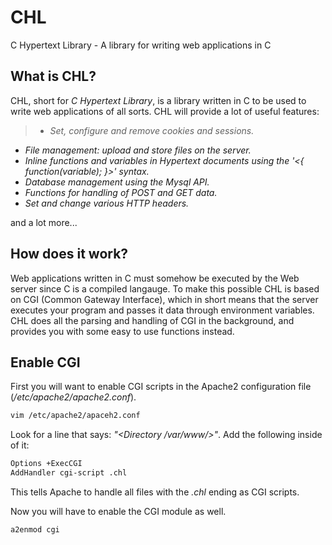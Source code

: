 # CHL
C Hypertext Library - A library for writing web applications in C

## What is CHL?

CHL, short for *C Hypertext Library*, is a library written in C to be used to write web applications of all sorts. CHL will provide a lot of useful features:

> - *Set, configure and remove cookies and sessions.*
- *File management: upload and store files on the server.*
- *Inline functions and variables in Hypertext documents using the '<{ function(variable); }>' syntax.*
- *Database management using the Mysql API.*
- *Functions for handling of POST and GET data.*
- *Set and change various HTTP headers.*

and a lot more...

## How does it work?

Web applications written in C must somehow be executed by the Web server since C is a compiled langauge. To make this possible CHL is based on CGI (Common Gateway Interface), which in short means that the server executes your program and passes it data through environment variables. CHL does all the parsing and handling of CGI in the background, and provides you with some easy to use functions instead.

## Enable CGI

First you will want to enable CGI scripts in the Apache2 configuration file (*/etc/apache2/apache2.conf*).

```bash
vim /etc/apache2/apaceh2.conf
```
Look for a line that says: *"\<Directory /var/www/>"*. Add the following inside of it:

```bash
Options +ExecCGI
AddHandler cgi-script .chl
```

This tells Apache to handle all files with the *.chl* ending as CGI scripts.


Now you will have to enable the CGI module as well.

```bash
a2enmod cgi
```


